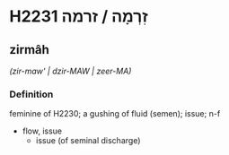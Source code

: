 # H2231 זִרְמָה / זרמה

## zirmâh

_(zir-maw' | dzir-MAW | zeer-MA)_

### Definition

feminine of H2230; a gushing of fluid (semen); issue; n-f

- flow, issue
  - issue (of seminal discharge)
